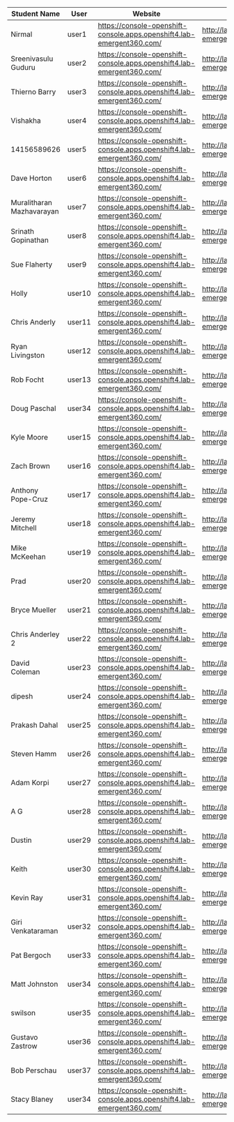 Student Name | User | Website | Lab Instructions
------------ | ---------------| ---------- | -------------
Nirmal | user1 | https://console-openshift-console.apps.openshift4.lab-emergent360.com/ | http://labs-emergent360.com/workshops/openshift_4_101/
Sreenivasulu Guduru | user2 | https://console-openshift-console.apps.openshift4.lab-emergent360.com/ | http://labs-emergent360.com/workshops/openshift_4_101/
Thierno Barry | user3 | https://console-openshift-console.apps.openshift4.lab-emergent360.com/ | http://labs-emergent360.com/workshops/openshift_4_101/
Vishakha | user4 | https://console-openshift-console.apps.openshift4.lab-emergent360.com/ | http://labs-emergent360.com/workshops/openshift_4_101/
14156589626 | user5 | https://console-openshift-console.apps.openshift4.lab-emergent360.com/ | http://labs-emergent360.com/workshops/openshift_4_101/
Dave Horton | user6 | https://console-openshift-console.apps.openshift4.lab-emergent360.com/ | http://labs-emergent360.com/workshops/openshift_4_101/
Muralitharan Mazhavarayan | user7 | https://console-openshift-console.apps.openshift4.lab-emergent360.com/ | http://labs-emergent360.com/workshops/openshift_4_101/
Srinath Gopinathan | user8 | https://console-openshift-console.apps.openshift4.lab-emergent360.com/ | http://labs-emergent360.com/workshops/openshift_4_101/
Sue Flaherty | user9 | https://console-openshift-console.apps.openshift4.lab-emergent360.com/ | http://labs-emergent360.com/workshops/openshift_4_101/
Holly | user10 | https://console-openshift-console.apps.openshift4.lab-emergent360.com/ | http://labs-emergent360.com/workshops/openshift_4_101/
Chris Anderly | user11 | https://console-openshift-console.apps.openshift4.lab-emergent360.com/ | http://labs-emergent360.com/workshops/openshift_4_101/
Ryan Livingston | user12 | https://console-openshift-console.apps.openshift4.lab-emergent360.com/ | http://labs-emergent360.com/workshops/openshift_4_101/
Rob Focht | user13 | https://console-openshift-console.apps.openshift4.lab-emergent360.com/ | http://labs-emergent360.com/workshops/openshift_4_101/
Doug Paschal | user34 | https://console-openshift-console.apps.openshift4.lab-emergent360.com/ | http://labs-emergent360.com/workshops/openshift_4_101/
Kyle Moore | user15 | https://console-openshift-console.apps.openshift4.lab-emergent360.com/ | http://labs-emergent360.com/workshops/openshift_4_101/
Zach Brown | user16 | https://console-openshift-console.apps.openshift4.lab-emergent360.com/ | http://labs-emergent360.com/workshops/openshift_4_101/
Anthony Pope-Cruz | user17 | https://console-openshift-console.apps.openshift4.lab-emergent360.com/ | http://labs-emergent360.com/workshops/openshift_4_101/
Jeremy Mitchell  | user18 | https://console-openshift-console.apps.openshift4.lab-emergent360.com/ | http://labs-emergent360.com/workshops/openshift_4_101/
Mike McKeehan | user19 | https://console-openshift-console.apps.openshift4.lab-emergent360.com/ | http://labs-emergent360.com/workshops/openshift_4_101/
Prad | user20 | https://console-openshift-console.apps.openshift4.lab-emergent360.com/ | http://labs-emergent360.com/workshops/openshift_4_101/
Bryce Mueller | user21 | https://console-openshift-console.apps.openshift4.lab-emergent360.com/ | http://labs-emergent360.com/workshops/openshift_4_101/
Chris Anderley 2 | user22 | https://console-openshift-console.apps.openshift4.lab-emergent360.com/ | http://labs-emergent360.com/workshops/openshift_4_101/
David Coleman | user23 | https://console-openshift-console.apps.openshift4.lab-emergent360.com/ | http://labs-emergent360.com/workshops/openshift_4_101/
dipesh  | user24 | https://console-openshift-console.apps.openshift4.lab-emergent360.com/ | http://labs-emergent360.com/workshops/openshift_4_101/
Prakash Dahal | user25 | https://console-openshift-console.apps.openshift4.lab-emergent360.com/ | http://labs-emergent360.com/workshops/openshift_4_101/
Steven Hamm | user26 | https://console-openshift-console.apps.openshift4.lab-emergent360.com/ | http://labs-emergent360.com/workshops/openshift_4_101/
Adam Korpi | user27 | https://console-openshift-console.apps.openshift4.lab-emergent360.com/ | http://labs-emergent360.com/workshops/openshift_4_101/
A G | user28 | https://console-openshift-console.apps.openshift4.lab-emergent360.com/ | http://labs-emergent360.com/workshops/openshift_4_101/
Dustin | user29 | https://console-openshift-console.apps.openshift4.lab-emergent360.com/ | http://labs-emergent360.com/workshops/openshift_4_101/
Keith | user30 | https://console-openshift-console.apps.openshift4.lab-emergent360.com/ | http://labs-emergent360.com/workshops/openshift_4_101/
Kevin Ray | user31 | https://console-openshift-console.apps.openshift4.lab-emergent360.com/ | http://labs-emergent360.com/workshops/openshift_4_101/
Giri Venkataraman | user32 | https://console-openshift-console.apps.openshift4.lab-emergent360.com/ | http://labs-emergent360.com/workshops/openshift_4_101/
Pat Bergoch | user33 | https://console-openshift-console.apps.openshift4.lab-emergent360.com/ | http://labs-emergent360.com/workshops/openshift_4_101/
Matt Johnston | user34 | https://console-openshift-console.apps.openshift4.lab-emergent360.com/ | http://labs-emergent360.com/workshops/openshift_4_101/
swilson | user35 | https://console-openshift-console.apps.openshift4.lab-emergent360.com/ | http://labs-emergent360.com/workshops/openshift_4_101/
Gustavo Zastrow | user36 | https://console-openshift-console.apps.openshift4.lab-emergent360.com/ | http://labs-emergent360.com/workshops/openshift_4_101/
Bob Perschau | user37 | https://console-openshift-console.apps.openshift4.lab-emergent360.com/ | http://labs-emergent360.com/workshops/openshift_4_101/
Stacy Blaney | user34 | https://console-openshift-console.apps.openshift4.lab-emergent360.com/ | http://labs-emergent360.com/workshops/openshift_4_101/
